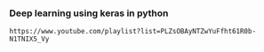 ### Deep learning using keras in python
    https://www.youtube.com/playlist?list=PLZsOBAyNTZwYuFfht61R0b-N1TNIX5_Vy
